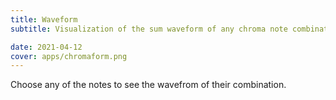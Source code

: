 ```yaml
---
title: Waveform
subtitle: Visualization of the sum waveform of any chroma note combination

date: 2021-04-12
cover: apps/chromaform.png
---
```


<script setup>
import chromaForm from './form.vue'
</script>

Choose any of the notes to see the wavefrom of their combination.

<client-only >
  <chroma-form />
</client-only>
